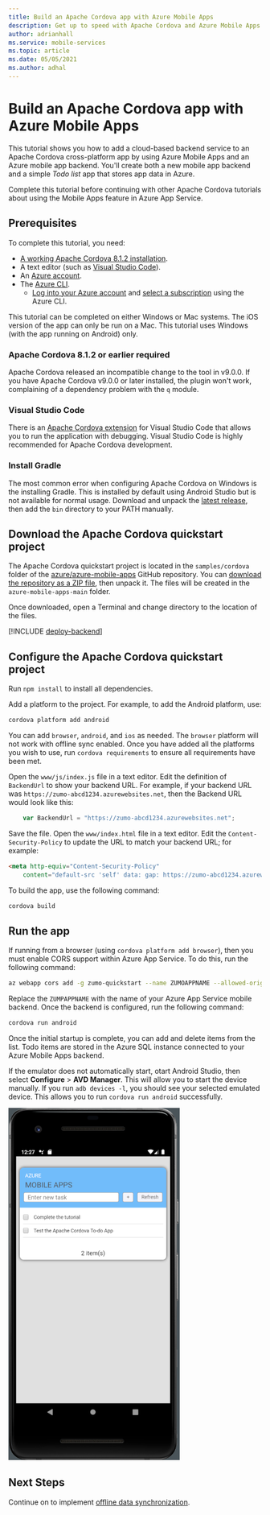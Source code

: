 ```yaml
---
title: Build an Apache Cordova app with Azure Mobile Apps
description: Get up to speed with Apache Cordova and Azure Mobile Apps with our tutorial.
author: adrianhall
ms.service: mobile-services
ms.topic: article
ms.date: 05/05/2021
ms.author: adhal
---
```


# Build an Apache Cordova app with Azure Mobile Apps

This tutorial shows you how to add a cloud-based backend service to an Apache Cordova cross-platform app by using Azure Mobile Apps and an Azure mobile app backend.  You'll create both a new mobile app backend and a simple *Todo list* app that stores app data in Azure.

Complete this tutorial before continuing with other Apache Cordova tutorials about using the Mobile Apps feature in Azure App Service.

## Prerequisites

To complete this tutorial, you need:

* [A working Apache Cordova 8.1.2 installation](https://cordova.apache.org/docs/en/latest/).
* A text editor (such as [Visual Studio Code](https://code.visualstudio.com/)).
* An [Azure account](https://azure.microsoft.com/pricing/free-trial).
* The [Azure CLI](/cli/azure/install-azure-cli).
  * [Log into your Azure account](/cli/azure/authenticate-azure-cli) and [select a subscription](/cli/azure/manage-azure-subscriptions-azure-cli) using the Azure CLI.

This tutorial can be completed on either Windows or Mac systems.  The iOS version of the app can only be run on a Mac.  This tutorial uses Windows (with the app running on Android) only.

### Apache Cordova 8.1.2 or earlier required

Apache Cordova released an incompatible change to the tool in v9.0.0.  If you have Apache Cordova v9.0.0 or later installed, the plugin won't work, complaining of a dependency problem with the `q` module.

### Visual Studio Code

There is an [Apache Cordova extension](https://marketplace.visualstudio.com/items?itemName=Msjsdiag.cordova-tools) for Visual Studio Code that allows you to run the application with debugging.  Visual Studio Code is highly recommended for Apache Cordova development.

### Install Gradle

The most common error when configuring Apache Cordova on Windows is the installing Gradle.  This is installed by default using Android Studio but is not available for normal usage.  Download and unpack the [latest release](https://gradle.org/releases/), then add the `bin` directory to your PATH manually.

## Download the Apache Cordova quickstart project

The Apache Cordova quickstart project is located in the `samples/cordova` folder of the [azure/azure-mobile-apps](https://github.com/azure/azure-mobile-apps) GitHub repository.  You can [download the repository as a ZIP file](https://github.com/Azure/azure-mobile-apps/archive/main.zip), then unpack it.  The files will be created in the `azure-mobile-apps-main` folder.

Once downloaded, open a Terminal and change directory to the location of the files.  

[!INCLUDE [deploy-backend](~/mobile-apps/azure-mobile-apps/includes/quickstart-deploy-backend.md)]

## Configure the Apache Cordova quickstart project

Run `npm install` to install all dependencies.

Add a platform to the project.  For example, to add the Android platform, use:

``` bash
cordova platform add android
```

You can add `browser`, `android`, and `ios` as needed.  The `browser` platform will not work with offline sync enabled. Once you have added all the platforms you wish to use, run `cordova requirements` to ensure all requirements have been met.

Open the `www/js/index.js` file in a text editor.  Edit the definition of `BackendUrl` to show your backend URL.  For example, if your backend URL was `https://zumo-abcd1234.azurewebsites.net`, then the Backend URL would look like this:

``` javascript
    var BackendUrl = "https://zumo-abcd1234.azurewebsites.net";
```

Save the file.  Open the `www/index.html` file in a text editor.  Edit the `Content-Security-Policy` to update the URL to match your backend URL; for example:

``` html
<meta http-equiv="Content-Security-Policy" 
    content="default-src 'self' data: gap: https://zumo-abcd1234.azurewebsites.net; style-src 'self'; media-src *;">
```

To build the app, use the following command:

``` bash
cordova build
```

## Run the app

If running from a browser (using `cordova platform add browser`), then you must enable CORS support within Azure App Service.  To do this, run the following command:

```bash
az webapp cors add -g zumo-quickstart --name ZUMOAPPNAME --allowed-origins "*"
```

Replace the `ZUMPAPPNAME` with the name of your Azure App Service mobile backend.  Once the backend is configured, run the following command:

``` bash
cordova run android
```

Once the initial startup is complete, you can add and delete items from the list.  Todo items are stored in the Azure SQL instance connected to your Azure Mobile Apps backend.

If the emulator does not automatically start, otart Android Studio, then select **Configure** > **AVD Manager**.  This will allow you to start the device manually.  If you run `adb devices -l`, you should see your selected emulated device.  This allows you to run `cordova run android` successfully.


![Apache Cordova App](../../media/cordova-android-startup.png)

## Next Steps

Continue on to implement [offline data synchronization](./offline.md).
